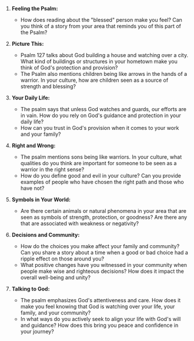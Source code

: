 1. **Feeling the Psalm:**
   - How does reading about the "blessed" person make you feel? Can you think of a story from your area that reminds you of this part of the Psalm?
   
2. **Picture This:**
   - Psalm 127 talks about God building a house and watching over a city. What kind of buildings or structures in your hometown make you think of God's protection and provision?
   - The Psalm also mentions children being like arrows in the hands of a warrior. In your culture, how are children seen as a source of strength and blessing?

3. **Your Daily Life:**
   - The psalm says that unless God watches and guards, our efforts are in vain. How do you rely on God's guidance and protection in your daily life?
   - How can you trust in God's provision when it comes to your work and your family?

4. **Right and Wrong:**
   - The psalm mentions sons being like warriors. In your culture, what qualities do you think are important for someone to be seen as a warrior in the right sense?
   - How do you define good and evil in your culture? Can you provide examples of people who have chosen the right path and those who have not?

5. **Symbols in Your World:**
   - Are there certain animals or natural phenomena in your area that are seen as symbols of strength, protection, or goodness? Are there any that are associated with weakness or negativity?

6. **Decisions and Community:**
   - How do the choices you make affect your family and community? Can you share a story about a time when a good or bad choice had a ripple effect on those around you?
   - What positive changes have you witnessed in your community when people make wise and righteous decisions? How does it impact the overall well-being and unity?

7. **Talking to God:**
   - The psalm emphasizes God's attentiveness and care. How does it make you feel knowing that God is watching over your life, your family, and your community?
   - In what ways do you actively seek to align your life with God's will and guidance? How does this bring you peace and confidence in your journey?